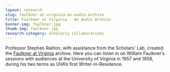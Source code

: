 ```yaml
---
layout: research
slug: faulkner-at-virginia-an-audio-archive
title: Faulkner at Virginia - An Audio Archive
banner-img: faulkner.jpg
thumb-img: faulkner.jpg
research-category: Scholarly Collaborations
---
```


Professor Stephen Railton, with assistance from the Scholars' Lab, created the [Faulkner at Virginia](http://faulkner.lib.virginia.edu/) archive. Here you can listen in on William Faulkner’s sessions with audiences at the University of Virginia in 1957 and 1958, during his two terms as UVA’s first Writer-in-Residence.
